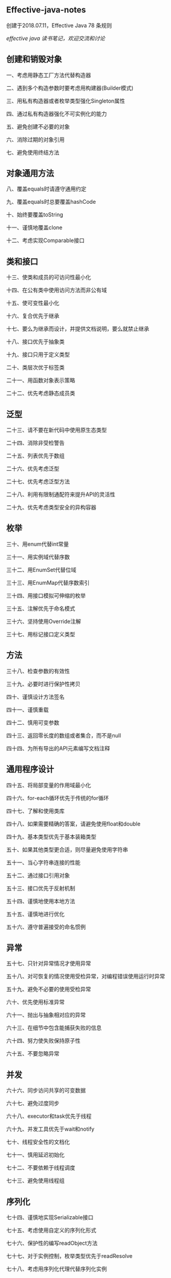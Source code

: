  Effective-java-notes
 - 
  创建于2018.07.11，Effective Java 78 条规则  
  
 *effective java 读书笔记，欢迎交流和讨论*
## 创建和销毁对象
一、考虑用静态工厂方法代替构造器   

二、遇到多个构造参数时要考虑用构建器(Builder模式)   

三、用私有构造器或者枚举类型强化Singleton属性   

四、通过私有构造器强化不可实例化的能力   

五、避免创建不必要的对象   

六、消除过期的对象引用   

七、避免使用终结方法

## 对象通用方法
八、覆盖equals时请遵守通用约定   

九、覆盖equals时总要覆盖hashCode   

十、始终要覆盖toString   

十一、谨慎地覆盖clone   

十二、考虑实现Comparable接口 

## 类和接口
十三、使类和成员的可访问性最小化   

十四、在公有类中使用访问方法而非公有域   

十五、使可变性最小化   

十六、复合优先于继承  

十七、要么为继承而设计，并提供文档说明，要么就禁止继承   

十八、接口优先于抽象类   

十九、接口只用于定义类型    

二十、类层次优于标签类   

二十一、用函数对象表示策略   

二十二、优先考虑静态成员类

## 泛型
二十三、请不要在新代码中使用原生态类型   

二十四、消除非受检警告   

二十五、列表优先于数组   

二十六、优先考虑泛型   

二十七、优先考虑泛型方法 

二十八、利用有限制通配符来提升API的灵活性 

二十九、优先考虑类型安全的异构容器

## 枚举
三十、用enum代替int常量 

三十一、用实例域代替序数 

三十二、用EnumSet代替位域 

三十三、用EnumMap代替序数索引 

三十四、用接口模拟可伸缩的枚举 

三十五、注解优先于命名模式 

三十六、坚持使用Override注解 

三十七、用标记接口定义类型

## 方法
三十八、检查参数的有效性 

三十九、必要时进行保护性拷贝 

四十、谨慎设计方法签名 

四十一、谨慎重载 

四十二、慎用可变参数 

四十三、返回零长度的数组或者集合，而不是null 

四十四、为所有导出的API元素编写文档注释

## 通用程序设计
四十五、将局部变量的作用域最小化 

四十六、for-each循环优先于传统的for循环 

四十七、了解和使用类库

四十八、如果需要精确的答案，请避免使用float和double 

四十九、基本类型优先于基本装箱类型 

五十、如果其他类型更合适，则尽量避免使用字符串 

五十一、当心字符串连接的性能 

五十二、通过接口引用对象 

五十三、接口优先于反射机制 

五十四、谨慎地使用本地方法 

五十五、谨慎地进行优化 

五十六、遵守普遍接受的命名惯例

## 异常
五十七、只针对异常情况才使用异常 

五十八、对可恢复的情况使用受检异常，对编程错误使用运行时异常 

五十九、避免不必要的使用受检异常 

六十、优先使用标准异常 

六十一、抛出与抽象相对应的异常 

六十三、在细节中包含能捕获失败的信息 

六十四、努力使失败保持原子性 

六十五、不要忽略异常

## 并发
六十六、同步访问共享的可变数据 

六十七、避免过度同步 

六十八、executor和task优先于线程 

六十九、并发工具优先于wait和notify 

七十、线程安全性的文档化 

七十一、慎用延迟初始化 

七十二、不要依赖于线程调度 

七十三、避免使用线程组

## 序列化
七十四、谨慎地实现Serializable接口 

七十五、考虑使用自定义的序列化形式 

七十六、保护性的编写readObject方法 

七十七、对于实例控制，枚举类型优先于readResolve 

七十八、考虑用序列化代理代替序列化实例

